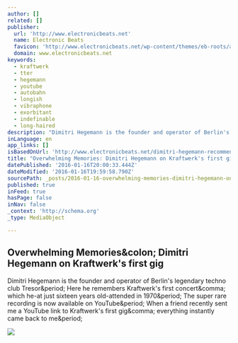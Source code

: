 ```yaml
---
author: []
related: []
publisher:
  url: 'http://www.electronicbeats.net'
  name: Electronic Beats
  favicon: 'http://www.electronicbeats.net/wp-content/themes/eb-roots/assets/img/favicon/favicon-128.png'
  domain: www.electronicbeats.net
keywords:
  - kraftwerk
  - tter
  - hegemann
  - youtube
  - autobahn
  - longish
  - vibraphone
  - exorbitant
  - indefinable
  - long-haired
description: "Dimitri Hegemann is the founder and operator of Berlin's legendary techno club Tresor. Here he remembers Kraftwerk's first concert, which he-at just sixteen years old-attended in 1970. The super rare recording is now available on YouTube. When a friend recently sent me a YouTube link to Kraftwerk's first gig, everything instantly came back to me."
inLanguage: en
app_links: []
isBasedOnUrl: 'http://www.electronicbeats.net/dimitri-hegemann-recommends-kraftwerks-first-concert/'
title: "Overwhelming Memories: Dimitri Hegemann on Kraftwerk's first gig"
datePublished: '2016-01-16T20:00:33.444Z'
dateModified: '2016-01-16T19:59:58.790Z'
sourcePath: _posts/2016-01-16-overwhelming-memories-dimitri-hegemann-on-kraftwerks-first.md
published: true
inFeed: true
hasPage: false
inNav: false
_context: 'http://schema.org'
_type: MediaObject

---
```

<article style=""><h1>Overwhelming Memories&amp;colon; Dimitri Hegemann on Kraftwerk's first gig</h1><p>Dimitri Hegemann is the founder and operator of Berlin's legendary techno club Tresor&amp;period; Here he remembers Kraftwerk's first concert&amp;comma; which he-at just sixteen years old-attended in 1970&amp;period; The super rare recording is now available on YouTube&amp;period; When a friend recently sent me a YouTube link to Kraftwerk's first gig&amp;comma; everything instantly came back to me&amp;period;</p><img src="http://www.electronicbeats.net/wp-content/uploads/2014/04/kraftwerk_hegemann.jpg" /></article>